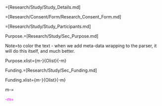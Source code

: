 =[Research/Study/Study_Details.md]

=[Research/Consent/Form/Research_Consent_Form.md]

=[Research/Study/Study_Participants.md]

Purpose.=[Research/Study/Sec_Purpose.md]

Note=to color the text - when we add meta-data wrapping to the parser, it will do this itself, and much better.

Purpose.xlist={m-}{Olist}{-m}

Funding.=[Research/Study/Sec_Funding.md]  

Funding.xlist={m-}{Olist}{-m}

m-=<font color="magenta">

-m=</font>